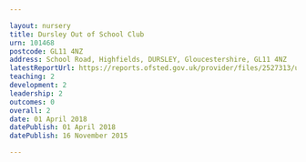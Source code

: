 ```yaml
---

layout: nursery
title: Dursley Out of School Club
urn: 101468
postcode: GL11 4NZ
address: School Road, Highfields, DURSLEY, Gloucestershire, GL11 4NZ
latestReportUrl: https://reports.ofsted.gov.uk/provider/files/2527313/urn/101468.pdf
teaching: 2
development: 2
leadership: 2
outcomes: 0
overall: 2
date: 01 April 2018 
datePublish: 01 April 2018 
datePublish: 16 November 2015

---
```

